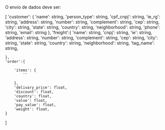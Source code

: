 O envio de dados deve ser:

[
	'customer': {
	   	'name': string,
		'person_type': string,
		'cpf_cnpj': string,
		'ie_rg': string,
		'address': string,
		'number': string,
		'complement': string,
		'cep': string,
		'city': string,
		'state': string,
		'country': string,
		'neighborhood': string,
		'phone': string,
		'email': string
	},
	'freight':{
	   	'name': string,
           	'cnpj': string,
		'ie': string,
		'address': string,
		'number': string,
		'complement': string,
		'cep': string,
		'city': string,
		'state': string,
		'country': string,
		'neighborhood': string,
		'tag_name': string,

	},
	'order':{

		'items': {
			''		

		},
		'delivary_price': float,
		'discount': float,
		'country': float,
		'value': float,
		'pay_value': float,
		'weight': float,
	}


]
